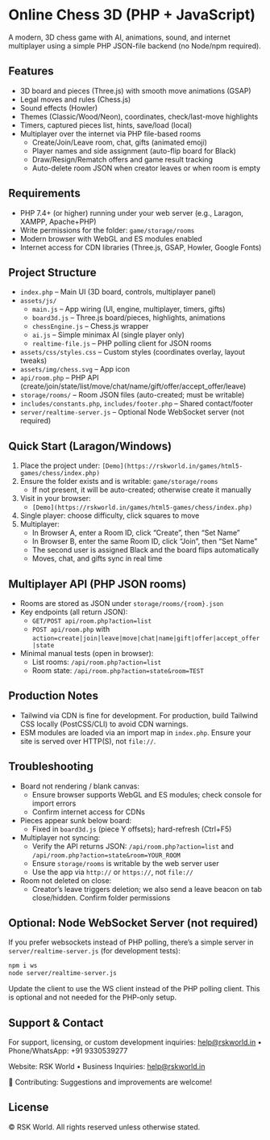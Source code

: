 # Online Chess 3D (PHP + JavaScript)

A modern, 3D chess game with AI, animations, sound, and internet multiplayer using a simple PHP JSON-file backend (no Node/npm required).

## Features
- 3D board and pieces (Three.js) with smooth move animations (GSAP)
- Legal moves and rules (Chess.js)
- Sound effects (Howler)
- Themes (Classic/Wood/Neon), coordinates, check/last-move highlights
- Timers, captured pieces list, hints, save/load (local)
- Multiplayer over the internet via PHP file-based rooms
  - Create/Join/Leave room, chat, gifts (animated emoji)
  - Player names and side assignment (auto-flip board for Black)
  - Draw/Resign/Rematch offers and game result tracking
  - Auto-delete room JSON when creator leaves or when room is empty

## Requirements
- PHP 7.4+ (or higher) running under your web server (e.g., Laragon, XAMPP, Apache+PHP)
- Write permissions for the folder: `game/storage/rooms`
- Modern browser with WebGL and ES modules enabled
- Internet access for CDN libraries (Three.js, GSAP, Howler, Google Fonts)

## Project Structure
- `index.php` – Main UI (3D board, controls, multiplayer panel)
- `assets/js/`
  - `main.js` – App wiring (UI, engine, multiplayer, timers, gifts)
  - `board3d.js` – Three.js board/pieces, highlights, animations
  - `chessEngine.js` – Chess.js wrapper
  - `ai.js` – Simple minimax AI (single player only)
  - `realtime-file.js` – PHP polling client for JSON rooms
- `assets/css/styles.css` – Custom styles (coordinates overlay, layout tweaks)
- `assets/img/chess.svg` – App icon
- `api/room.php` – PHP API (create/join/state/list/move/chat/name/gift/offer/accept_offer/leave)
- `storage/rooms/` – Room JSON files (auto-created; must be writable)
- `includes/constants.php`, `includes/footer.php` – Shared contact/footer
- `server/realtime-server.js` – Optional Node WebSocket server (not required)

## Quick Start (Laragon/Windows)
1. Place the project under: `[Demo](https://rskworld.in/games/html5-games/chess/index.php)`
2. Ensure the folder exists and is writable: `game/storage/rooms`
   - If not present, it will be auto-created; otherwise create it manually
3. Visit in your browser:
   - `[Demo](https://rskworld.in/games/html5-games/chess/index.php)`
4. Single player: choose difficulty, click squares to move
5. Multiplayer:
   - In Browser A, enter a Room ID, click “Create”, then “Set Name”
   - In Browser B, enter the same Room ID, click “Join”, then “Set Name”
   - The second user is assigned Black and the board flips automatically
   - Moves, chat, and gifts sync in real time

## Multiplayer API (PHP JSON rooms)
- Rooms are stored as JSON under `storage/rooms/{room}.json`
- Key endpoints (all return JSON):
  - `GET/POST api/room.php?action=list`
  - `POST api/room.php` with `action=create|join|leave|move|chat|name|gift|offer|accept_offer|state`
- Minimal manual tests (open in browser):
  - List rooms: `/api/room.php?action=list`
  - Room state: `/api/room.php?action=state&room=TEST`

## Production Notes
- Tailwind via CDN is fine for development. For production, build Tailwind CSS locally (PostCSS/CLI) to avoid CDN warnings.
- ESM modules are loaded via an import map in `index.php`. Ensure your site is served over HTTP(S), not `file://`.

## Troubleshooting
- Board not rendering / blank canvas:
  - Ensure browser supports WebGL and ES modules; check console for import errors
  - Confirm internet access for CDNs
- Pieces appear sunk below board:
  - Fixed in `board3d.js` (piece Y offsets); hard-refresh (Ctrl+F5)
- Multiplayer not syncing:
  - Verify the API returns JSON: `/api/room.php?action=list` and `/api/room.php?action=state&room=YOUR_ROOM`
  - Ensure `storage/rooms` is writable by the web server user
  - Use the app via `http://` or `https://`, not `file://`
- Room not deleted on close:
  - Creator’s leave triggers deletion; we also send a leave beacon on tab close/hidden. Confirm folder permissions

## Optional: Node WebSocket Server (not required)
If you prefer websockets instead of PHP polling, there’s a simple server in `server/realtime-server.js` (for development tests):
```bash
npm i ws
node server/realtime-server.js
```
Update the client to use the WS client instead of the PHP polling client. This is optional and not needed for the PHP-only setup.

## Support & Contact
For support, licensing, or custom development inquiries: help@rskworld.in • Phone/WhatsApp: +91 9330539277

Website: RSK World • Business Inquiries: help@rskworld.in

🤝 Contributing: Suggestions and improvements are welcome!

## License
© RSK World. All rights reserved unless otherwise stated.

